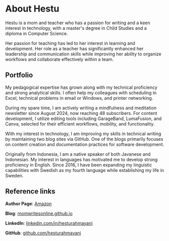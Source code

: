 # About Hestu 
Hestu is a mom and teacher who has a passion for writing and a keen interest in technology, with a master's degree in Child Studies and a diploma in Computer Science.

Her passion for teaching has led to her interest in learning and development. Her role as a teacher has significantly enhanced her leadership and communication skills while improving her ability to organize workflows and collaborate effectively within a team.

## Portfolio
My pedagogical expertise has grown along with my technical proficiency and strong analytical skills. I often help my colleagues with scheduling in Excel, technical problems in email or Windows, and printer networking. 

During my spare time, I am actively writing a mindfulness and meditation newsletter since August 2024, now reaching 48 subscribers. For content development, I utilize editing tools including GarageBand, LumaFusion, and Canva, selected for their efficient workflows, mobility, and functionality.

With my interest in technology, I am improving my skills in technical writing by maintaining two blog sites via GitHub. One of the blogs primarily focuses on content creation and documentation practices for software development.

Originally from Indonesia, I am a native speaker of both Javanese and Indonesian. My interest in languages has motivated me to develop strong proficiency in English. Since 2016, I have been expanding my linguistic capabilities with Swedish as my fourth language while establishing my life in Sweden.

## Reference links
**Author Page**: [Amazon](https://www.amazon.com/author/hestuskrivero) 

**Blog**: [momwritesonline.github.io](https://momwritesonline.github.io)

**LinkedIn**: [linkedin.com/in/hesturahmayani](https://linkedin.com/in/hesturahmayani)

**GitHub**: [github.com/hesturahmayani](https://github.com/hesturahmayani)
